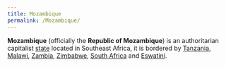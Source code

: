 ```yaml
---
title: Mozambique
permalink: /Mozambique/
---
```


**Mozambique** (officially the **Republic of Mozambique**) is an
authoritarian capitalist [state](List_of_States "wikilink") located in
Southeast Africa, it is bordered by [Tanzania](Tanzania "wikilink"),
[Malawi](Malawi "wikilink"), [Zambia](Zambia "wikilink"),
[Zimbabwe](Zimbabwe "wikilink"), [South Africa](South_Africa "wikilink")
and [Eswatini](Eswatini "wikilink").